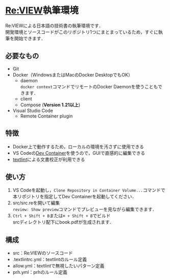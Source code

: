 # [Re:VIEW](https://reviewml.org/ja/)執筆環境

Re:VIEWによる日本語の技術書の執筆環境です．  
開発環境とソースコードがこのリポジトリ1つにまとまっているため，すぐに執筆を開始できます．

## 必要なもの

* Git
* Docker（WindowsまたはMacのDocker DesktopでもOK）
    * daemon  
        `docker context`コマンドでリモートのDocker Daemonを使うこともできます．
    * client
    * Compose (__Version 1.21以上__)
* Visual Studio Code  
    * Remote Container plugin

## 特徴

* Docker上で動作するため，ローカルの環境を汚さずに使用できる
* VS Codeの[Dev Container](https://code.visualstudio.com/docs/remote/containers)を使うので，GUIで直感的に編集できる
* [textlint](https://github.com/textlint/textlint)による文書校正が利用できる

## 使い方

1. VS Codeを起動し，`Clone Repository in Container Volume...`コマンドで本リポジトリを指定してDev Containerを起動してください．
1. src/src.reを開いて編集  
  `review: Show preview`コマンドでプレビューを見ながら編集できます．
1. `Ctrl + Shift + B`または`⌘ + Shift + B`でビルド  
  srcディレクトリ配下にbook.pdfが生成されます．

## 構成

* src：Re:VIEWのソースコード
* .textlintrc.yml：textlintのルール定義
* allow.yml：textlintで無視したいパターン定義
* prh.yml：prhのルール定義

